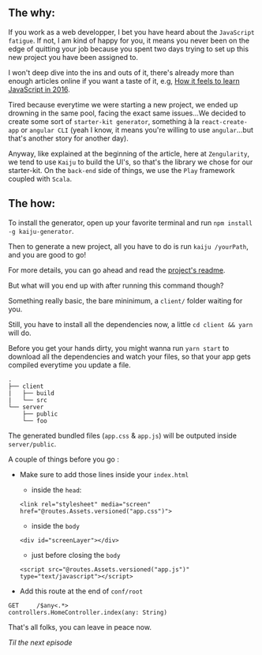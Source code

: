 ## The why:

If you work as a web developper, I bet you have heard about the `JavaScript fatigue`.
If not, I am kind of happy for you, it means you never been on the edge of quitting your job because you spent two days trying to set up this new project you have been assigned to.

I won't deep dive into the ins and outs of it, there's already more than enough articles online if you want a taste of it, e.g, [How it feels to learn JavaScript in 2016](https://hackernoon.com/how-it-feels-to-learn-javascript-in-2016-d3a717dd577f).

Tired because everytime we were starting a new project, we ended up drowning in the same pool, facing the exact same issues...We decided to create some sort of `starter-kit generator`, something à la `react-create-app` or `angular CLI` (yeah I know, it means you're willing to use `angular`...but that's another story for another day).

Anyway, like explained at the beginning of the article, here at `Zengularity`, we tend to use `Kaiju` to build the UI's, so that's the library we chose for our starter-kit.
On the `back-end` side of things, we use the `Play` framework coupled with `Scala`.

## The how:

To install the generator, open up your favorite terminal and run `npm install -g kaiju-generator`.

Then to generate a new project, all you have to do is run `kaiju /yourPath`, and you are good to go!

For more details, you can go ahead and read the [project's readme](https://github.com/thibaudbe/kaiju-generator).

But what will you end up with after running this command though?

Something really basic, the bare mininimum, a `client/` folder waiting for you.

Still, you have to install all the dependencies now, a little `cd client && yarn` will do.

Before you get your hands dirty, you might wanna run `yarn start` to download all the dependencies and watch your files, so that your app gets compiled everytime you update a file.

```
.
├── client
|   ├── build
|   └── src
└── server
    ├── public
    └── foo
```

The generated bundled files (`app.css` & `app.js`) will be outputed inside `server/public`.

A couple of things before you go :

- Make sure to add those lines inside your `index.html`
  - inside the `head`:
  ```
  <link rel="stylesheet" media="screen" href="@routes.Assets.versioned("app.css")">
  ```
  - inside the `body`
  ```
  <div id="screenLayer"></div>
  ```
  - just before closing the `body`
  ```
  <script src="@routes.Assets.versioned("app.js")" type="text/javascript"></script>
  ```


- Add this route at the end of `conf/root`

```
GET     /$any<.*>                       controllers.HomeController.index(any: String)
```

That's all folks, you can leave in peace now.

_Til the next episode_
